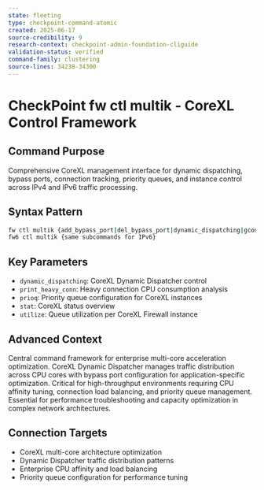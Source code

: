```yaml
---
state: fleeting
type: checkpoint-command-atomic
created: 2025-06-17
source-credibility: 9
research-context: checkpoint-admin-foundation-cliguide
validation-status: verified
command-family: clustering
source-lines: 34238-34300
---
```


# CheckPoint fw ctl multik - CoreXL Control Framework

## Command Purpose
Comprehensive CoreXL management interface for dynamic dispatching, bypass ports, connection tracking, priority queues, and instance control across IPv4 and IPv6 traffic processing.

## Syntax Pattern
```bash
fw ctl multik {add_bypass_port|del_bypass_port|dynamic_dispatching|gconn|get_instance|print_heavy_conn|prioq|show_bypass_ports|stat|start|stop|utilize}
fw6 ctl multik {same subcommands for IPv6}
```

## Key Parameters
- `dynamic_dispatching`: CoreXL Dynamic Dispatcher control
- `print_heavy_conn`: Heavy connection CPU consumption analysis
- `prioq`: Priority queue configuration for CoreXL instances
- `stat`: CoreXL status overview
- `utilize`: Queue utilization per CoreXL Firewall instance

## Advanced Context
Central command framework for enterprise multi-core acceleration optimization. CoreXL Dynamic Dispatcher manages traffic distribution across CPU cores with bypass port configuration for application-specific optimization. Critical for high-throughput environments requiring CPU affinity tuning, connection load balancing, and priority queue management. Essential for performance troubleshooting and capacity optimization in complex network architectures.

## Connection Targets
- CoreXL multi-core architecture optimization
- Dynamic Dispatcher traffic distribution patterns
- Enterprise CPU affinity and load balancing
- Priority queue configuration for performance tuning